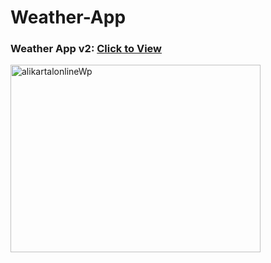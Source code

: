 # Weather-App

### Weather App v2: [Click to View](https://alikartalonline-wapp.netlify.app/)

<img src="https://github.com/alikartalonline/Weather-App/blob/main/public/resultGif/alikartalnonline-Wapp.mp4" width="400" height="300" alt="alikartalonlineWp" title="alikartalonlineWp">
